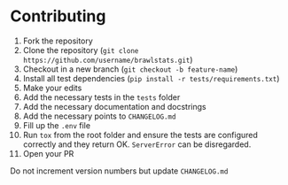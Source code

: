 # Contributing

1. Fork the repository
2. Clone the repository (`git clone https://github.com/username/brawlstats.git`)
3. Checkout in a new branch (`git checkout -b feature-name`)
4. Install all test dependencies (`pip install -r tests/requirements.txt`)
5. Make your edits
6. Add the necessary tests in the `tests` folder
7. Add the necessary documentation and docstrings
8. Add the necessary points to `CHANGELOG.md`
9. Fill up the `.env` file
10. Run `tox` from the root folder and ensure the tests are configured correctly and they return OK. `ServerError` can be disregarded.
11. Open your PR

Do not increment version numbers but update `CHANGELOG.md`